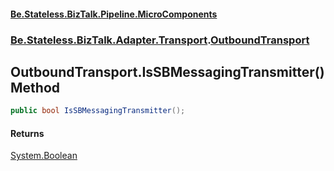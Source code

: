 #### [Be.Stateless.BizTalk.Pipeline.MicroComponents](README.md 'README')
### [Be.Stateless.BizTalk.Adapter.Transport](Be.Stateless.BizTalk.Adapter.Transport.md 'Be.Stateless.BizTalk.Adapter.Transport').[OutboundTransport](OutboundTransport.md 'Be.Stateless.BizTalk.Adapter.Transport.OutboundTransport')

## OutboundTransport.IsSBMessagingTransmitter() Method

```csharp
public bool IsSBMessagingTransmitter();
```

#### Returns
[System.Boolean](https://docs.microsoft.com/en-us/dotnet/api/System.Boolean 'System.Boolean')